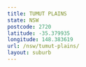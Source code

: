 ```yaml
---
title: TUMUT PLAINS
state: NSW
postcode: 2720
latitude: -35.379935
longitude: 148.383619
url: /nsw/tumut-plains/
layout: suburb
---
```

